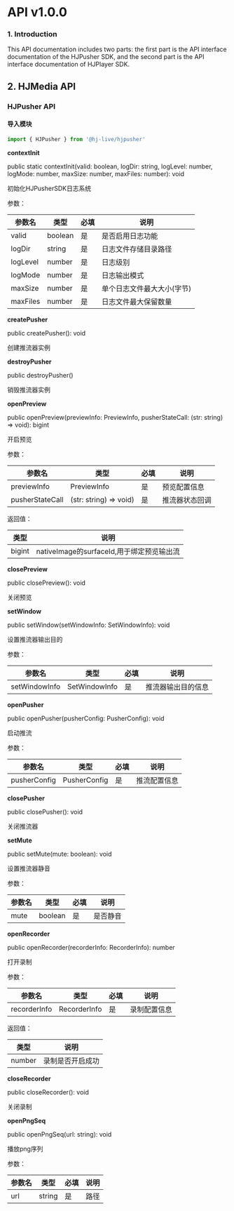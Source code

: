 # API v1.0.0

### 1. Introduction

This API documentation includes two parts: the first part is the API interface documentation of the HJPusher SDK, and the second part is the API interface documentation of HJPlayer SDK.

## 2. HJMedia API

### HJPusher API

#### 导入模块

```typescript
import { HJPusher } from '@hj-live/hjpusher'
```

**contextInit**

public static contextInit(valid: boolean, logDir: string, logLevel: number, logMode: number, maxSize: number,
maxFiles: number): void

初始化HJPusherSDK日志系统

参数：

| 参数名     | 类型      | 必填 | 说明 |
|---------|---------|------|-----|
| valid | boolean | 是   | 是否启用日志功能 |
| logDir | string | 是   | 日志文件存储目录路径 |
| logLevel | number | 是   | 日志级别 |
| logMode | number | 是   | 日志输出模式 |
| maxSize | number | 是   | 单个日志文件最大大小(字节) |
| maxFiles | number | 是   | 日志文件最大保留数量 |

**createPusher**

public createPusher(): void

创建推流器实例

**destroyPusher**

public destroyPusher()

销毁推流器实例

**openPreview**

public openPreview(previewInfo: PreviewInfo, pusherStateCall: (str: string) => void): bigint

开启预览

参数：

| 参数名     | 类型      | 必填 | 说明             |
|---------|---------|------|----------------|
| previewInfo | PreviewInfo | 是   | 预览配置信息         |
| pusherStateCall | (str: string) => void) | 是   | 推流器状态回调        |

返回值：

| 类型     | 说明      |
|---------|---------|
| bigint | nativeImage的surfaceId,用于绑定预览输出流 |


**closePreview**

public closePreview(): void

关闭预览

**setWindow**

public setWindow(setWindowInfo: SetWindowInfo): void

设置推流器输出目的

参数：

| 参数名     | 类型      | 必填 | 说明 |
|---------|---------|------|-----|
| setWindowInfo | SetWindowInfo | 是   | 推流器输出目的信息 |

**openPusher**

public openPusher(pusherConfig: PusherConfig): void

启动推流

参数：

| 参数名     | 类型      | 必填 | 说明 |
|---------|---------|------|-----|
| pusherConfig | PusherConfig | 是   | 推流配置信息 |

**closePusher**

public closePusher(): void

关闭推流器

**setMute**

public setMute(mute: boolean): void

设置推流器静音

参数：

| 参数名     | 类型      | 必填 | 说明 |
|---------|---------|------|-----|
| mute | boolean | 是   | 是否静音 |

**openRecorder**

public openRecorder(recorderInfo: RecorderInfo): number

打开录制

参数：

| 参数名     | 类型      | 必填 | 说明 |
|---------|---------|------|-----|
| recorderInfo | RecorderInfo | 是   | 录制配置信息 |

返回值：

| 类型     | 说明       |
|---------|----------|
| number | 录制是否开启成功 |

**closeRecorder**

public closeRecorder(): void

关闭录制

**openPngSeq**

public openPngSeq(url: string): void

播放png序列

参数：

| 参数名     | 类型      | 必填 | 说明 |
|---------|---------|------|----|
| url | string | 是   | 路径 |